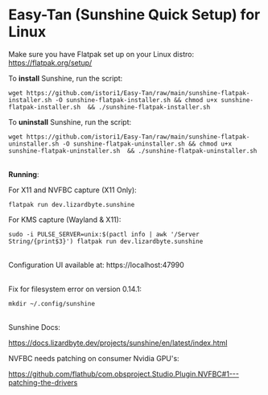 # Easy-Tan (Sunshine Quick Setup) for Linux

Make sure you have Flatpak set up on your Linux distro: https://flatpak.org/setup/

To **install** Sunshine, run the script:

`wget https://github.com/istori1/Easy-Tan/raw/main/sunshine-flatpak-installer.sh -O sunshine-flatpak-installer.sh && chmod u+x sunshine-flatpak-installer.sh  && ./sunshine-flatpak-installer.sh`

To **uninstall** Sunshine, run the script:

`wget https://github.com/istori1/Easy-Tan/raw/main/sunshine-flatpak-uninstaller.sh -O sunshine-flatpak-uninstaller.sh && chmod u+x sunshine-flatpak-uninstaller.sh  && ./sunshine-flatpak-uninstaller.sh`<br><br>

**Running**:

For X11 and NVFBC capture (X11 Only):

`flatpak run dev.lizardbyte.sunshine`

For KMS capture (Wayland & X11):

`sudo -i PULSE_SERVER=unix:$(pactl info | awk '/Server String/{print$3}') flatpak run dev.lizardbyte.sunshine`<br><br>

Configuration UI available at: https://localhost:47990<br><br>

Fix for filesystem error on version 0.14.1:

`mkdir ~/.config/sunshine`<br><br>

Sunshine Docs:

https://docs.lizardbyte.dev/projects/sunshine/en/latest/index.html

NVFBC needs patching on consumer Nvidia GPU's:

https://github.com/flathub/com.obsproject.Studio.Plugin.NVFBC#1---patching-the-drivers
